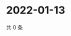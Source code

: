 # 2022-01-13

共 0 条

<!-- BEGIN WEIBO -->
<!-- 最后更新时间 Thu Jan 13 2022 04:10:17 GMT+0800 (China Standard Time) -->

<!-- END WEIBO -->
